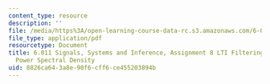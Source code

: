 ```yaml
---
content_type: resource
description: ''
file: /media/https%3A/open-learning-course-data-rc.s3.amazonaws.com/6-011-signals-systems-and-inference-spring-2018/8826ca643a8e90f6cff6ce455203894b_MIT6_011S18ps8.pdf
file_type: application/pdf
resourcetype: Document
title: 6.011 Signals, Systems and Inference, Assignment 8 LTI Filtering of WSS Processes,
  Power Spectral Density
uid: 8826ca64-3a8e-90f6-cff6-ce455203894b
---
```

